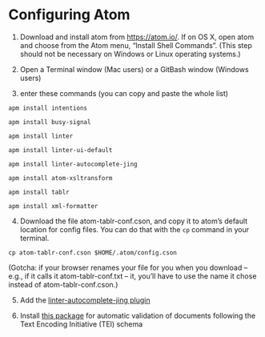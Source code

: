 # Configuring Atom #

1. Download and install atom from https://atom.io/. If on OS X, open atom and choose from the Atom menu, “Install Shell Commands”. (This step should not be necessary on Windows or Linux operating systems.)

2. Open a Terminal window (Mac users) or a GitBash window (Windows users)

3. enter these commands (you can copy and paste the whole list)

`apm install intentions`

`apm install busy-signal`

`apm install linter`

`apm install linter-ui-default`

`apm install linter-autocomplete-jing`

`apm install atom-xsltransform`

`apm install tablr`

`apm install xml-formatter`

4. Download the file atom-tablr-conf.cson, and copy it to atom’s default location for config files. You can do that with the `cp` command in your terminal.

`cp atom-tablr-conf.cson $HOME/.atom/config.cson`

(Gotcha: if your browser renames your file for you when you download – e.g., if it calls it atom-tablr-conf.txt – it, you’ll have to use the name it chose instead of atom-tablr-conf.cson.)

5. Add the [linter-autocomplete-jing plugin](https://github.com/aerhard/linter-autocomplete-jing)

6. Install [this package](https://github.com/neelsmith/atomic-tei) for automatic validation of documents following the Text Encoding Initiative (TEI) schema
